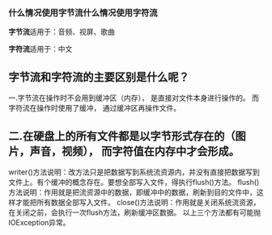 ### 什么情况使用字节流什么情况使用字符流
**字节流**适用于：音频、视屏、歌曲

**字符流**适用于：中文

## 字节流和字符流的主要区别是什么呢？

一.字节流在操作时不会用到缓冲区（内存），
是直接对文件本身进行操作的。
而字符流在操作时使用了缓冲，
通过缓冲区再操作文件。

二.在硬盘上的所有文件都是以字节形式存在的（图片，声音，视频），
而字符值在内存中才会形成。
--
writer()方法说明：改方法只是把数据写到系统流资源内，并没有直接把数据写到文件上。有个缓冲的概念存在。要想全部写入文件，得执行flush()方法。
flush()方法说明：作用就是把流资源中的数据，即缓冲中的数据，刷新到目的文件中，这样才能把所有数据全部写入文件。
close()方法说明：作用就是关闭系统流资源，在关闭之前，会执行一次flush方法，刷新缓冲区数据。
以上三个方法都有可能抛IOException异常。
